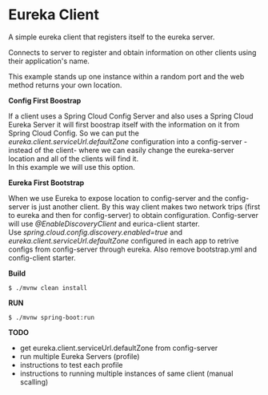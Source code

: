 # Eureka Client

A simple eureka client that registers itself to the eureka server.

Connects to server to register and obtain information on other clients using their application's name.

This example stands up one instance within a random port and the web method returns your own location. 

**Config First Boostrap**

If a client uses a Spring Cloud Config Server and also uses a Spring Cloud Eureka Server it will first 
boostrap itself with the information on it from Spring Cloud Config. So we can put the _eureka.client.serviceUrl.defaultZone_ 
configuration into a config-server -instead of the client- where we can easily change the eureka-server location and all of 
the clients will find it.
<br>
In this example we will use this option.

**Eureka First Bootstrap**

When we use Eureka to expose location to config-server and the config-server is just another client. 
By this way client makes two network trips (first to eureka and then for config-server) to obtain 
configuration. Config-server will use _@EnableDiscoveryClient_ and eurica-client starter.
<br>
Use _spring.cloud.config.discovery.enabled=true_ and _eureka.client.serviceUrl.defaultZone_ configured in each app to retrive configs from config-server through eureka. Also remove bootstrap.yml and config-client starter.


**Build**

`$ ./mvnw clean install
`

**RUN**


`$ ./mvnw spring-boot:run
`

**TODO**

- get eureka.client.serviceUrl.defaultZone from config-server
- run multiple Eureka Servers (profile)
- instructions to test each profile
- instructions to running multiple instances of same client (manual scalling)